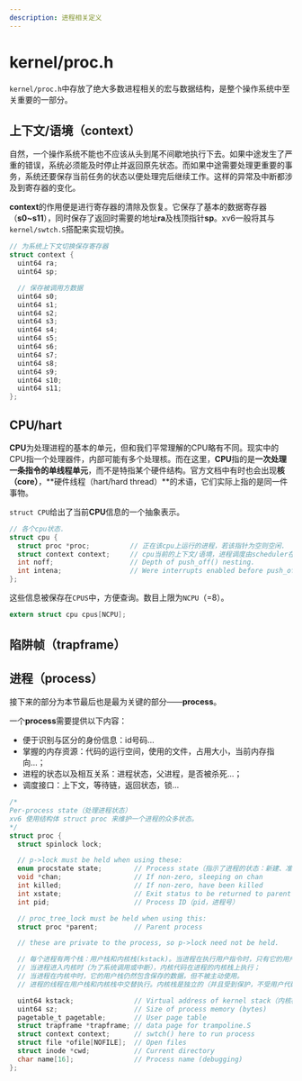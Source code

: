 ```yaml
---
description: 进程相关定义
---
```


# kernel/proc.h

`kernel/proc.h`中存放了绝大多数进程相关的宏与数据结构，是整个操作系统中至关重要的一部分。

## 上下文/语境（context）

自然，一个操作系统不能也不应该从头到尾不间歇地执行下去。如果中途发生了严重的错误，系统必须能及时停止并返回原先状态。而如果中途需要处理更重要的事务，系统还要保存当前任务的状态以便处理完后继续工作。这样的异常及中断都涉及到寄存器的变化。

**context**的作用便是进行寄存器的清除及恢复。它保存了基本的数据寄存器（**s0~s11**），同时保存了返回时需要的地址**ra**及栈顶指针**sp**。xv6一般将其与`kernel/swtch.S`搭配来实现切换。

```c
// 为系统上下文切换保存寄存器
struct context {
  uint64 ra;
  uint64 sp;

  // 保存被调用方数据
  uint64 s0;
  uint64 s1;
  uint64 s2;
  uint64 s3;
  uint64 s4;
  uint64 s5;
  uint64 s6;
  uint64 s7;
  uint64 s8;
  uint64 s9;
  uint64 s10;
  uint64 s11;
};
```

## CPU/hart

**CPU**为处理进程的基本的单元，但和我们平常理解的CPU略有不同。现实中的CPU指一个处理器件，内部可能有多个处理核。而在这里，**CPU**指的是**一次处理一条指令的单线程单元**，而不是特指某个硬件结构。官方文档中有时也会出现**核（core）**，**硬件线程（hart/hard thread）**的术语，它们实际上指的是同一件事物。

`struct CPU`给出了当前**CPU**信息的一个抽象表示。

```c
// 各个cpu状态.
struct cpu {
  struct proc *proc;          // 正在该cpu上运行的进程，若该指针为空则空闲.
  struct context context;     // cpu当前的上下文/语境，进程调度由scheduler在此操作.
  int noff;                   // Depth of push_off() nesting.
  int intena;                 // Were interrupts enabled before push_off()?
};
```

这些信息被保存在`CPUS`中，方便查询。数目上限为`NCPU`（=8）。

```c
extern struct cpu cpus[NCPU];
```

## 陷阱帧（trapframe）

## 进程（process）

接下来的部分为本节最后也是最为关键的部分——**process**。

一个**process**需要提供以下内容：

* 便于识别与区分的身份信息：id号码...
* 掌握的内存资源：代码的运行空间，使用的文件，占用大小，当前内存指向...；
* 进程的状态以及相互关系：进程状态，父进程，是否被杀死...；
* 调度接口：上下文，等待链，返回状态，锁...

```c
/*
Per-process state（处理进程状态）
xv6 使用结构体 struct proc 来维护一个进程的众多状态。
*/
struct proc {
  struct spinlock lock;

  // p->lock must be held when using these:
  enum procstate state;        // Process state（指示了进程的状态：新建、准备运行、运行、等待 I/O 或退出状态中。）
  void *chan;                  // If non-zero, sleeping on chan
  int killed;                  // If non-zero, have been killed
  int xstate;                  // Exit status to be returned to parent's wait
  int pid;                     // Process ID（pid，进程号）

  // proc_tree_lock must be held when using this:
  struct proc *parent;         // Parent process

  // these are private to the process, so p->lock need not be held.

  // 每个进程有两个栈：用户栈和内核栈(kstack)。当进程在执行用户指令时，只有它的用户栈在使用，而它的内核栈是空的。
  // 当进程进入内核时（为了系统调用或中断），内核代码在进程的内核栈上执行；
  // 当进程在内核中时，它的用户栈仍然包含保存的数据，但不被主动使用。
  // 进程的线程在用户栈和内核栈中交替执行。内核栈是独立的（并且受到保护，不受用户代码的影响），所以即使一个进程用户栈被破坏了，内核也可以执行。

  uint64 kstack;               // Virtual address of kernel stack（内核栈的虚拟地址）
  uint64 sz;                   // Size of process memory (bytes)
  pagetable_t pagetable;       // User page table
  struct trapframe *trapframe; // data page for trampoline.S
  struct context context;      // swtch() here to run process
  struct file *ofile[NOFILE];  // Open files
  struct inode *cwd;           // Current directory
  char name[16];               // Process name (debugging)
};
```



